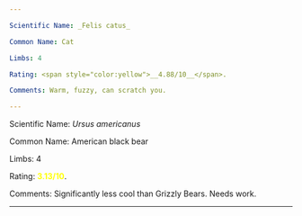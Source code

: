 ```yaml
---

Scientific Name: _Felis catus_

Common Name: Cat

Limbs: 4

Rating: <span style="color:yellow">__4.88/10__</span>.

Comments: Warm, fuzzy, can scratch you. 

---
```


Scientific Name: _Ursus americanus_

Common Name: American black bear

Limbs: 4

Rating: <span style="color:yellow">__3.13/10__</span>.

Comments: Significantly less cool than Grizzly Bears. Needs work. 

---